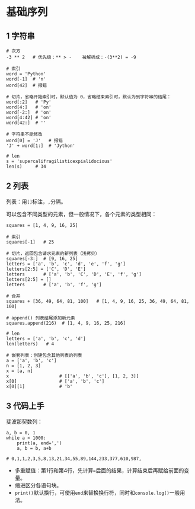 # 基础序列

## 1 字符串

```
# 次方
-3 ** 2   # 优先级：** > -    被解析成：-(3**2) = -9

# 索引
word = 'Python'
word[-1]  # 'n'
word[42]  # 报错

# 切片，省略开始索引时，默认值为 0，省略结束索引时，默认为到字符串的结尾：
word[:2]   # 'Py'
word[4:]   # 'on'
word[-2:]  # 'on'
word[4:42] # 'on'
word[42:]  # ''

# 字符串不能修改
word[0] = 'J'   # 报错
'J' + word[1:]  # 'Jython'

# len
s = 'supercalifragilisticexpialidocious'
len(s)     # 34
```

## 2 列表

列表：用`[]`标注，`,`分隔。

可以包含不同类型的元素，但一般情况下，各个元素的类型相同：

```
squares = [1, 4, 9, 16, 25]

# 索引
squares[-1]   # 25

# 切片，返回包含请求元素的新列表（浅拷贝）
squares[-3:]  # [9, 16, 25]
letters = ['a', 'b', 'c', 'd', 'e', 'f', 'g']
letters[2:5] = ['C', 'D', 'E']
letters       # ['a', 'b', 'C', 'D', 'E', 'f', 'g']
letters[2:5] = []
letters       # ['a', 'b', 'f', 'g']

# 合并
squares + [36, 49, 64, 81, 100]   # [1, 4, 9, 16, 25, 36, 49, 64, 81, 100]

# append() 列表结尾添加新元素
squares.append(216)  # [1, 4, 9, 16, 25, 216]

# len
letters = ['a', 'b', 'c', 'd']
len(letters)   # 4

# 嵌套列表：创建包含其他列表的列表
a = ['a', 'b', 'c']
n = [1, 2, 3]
x = [a, n]
x                   # [['a', 'b', 'c'], [1, 2, 3]]
x[0]                # ['a', 'b', 'c']
x[0][1]             # 'b'
```

## 3 代码上手

斐波那契数列：

```
a, b = 0, 1
while a < 1000:
    print(a, end=',')
    a, b = b, a+b

# 0,1,1,2,3,5,8,13,21,34,55,89,144,233,377,610,987,
```

* 多重赋值：第1行和第4行，先计算`=`后面的结果，计算结束后再赋给前面的变量。
* 缩进区分各语句块。
* `print()`默认换行，可使用`end`来替换换行符，同时和`console.log()`一般用法。

